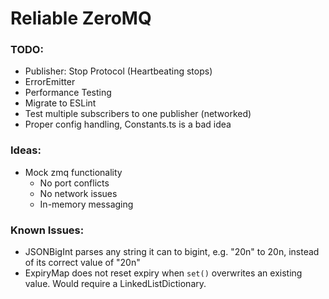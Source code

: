 # Reliable ZeroMQ

### TODO:
 - Publisher: Stop Protocol (Heartbeating stops)
 - ErrorEmitter
 - Performance Testing
 - Migrate to ESLint
 - Test multiple subscribers to one publisher (networked)
 - Proper config handling, Constants.ts is a bad idea
 
### Ideas:
 - Mock zmq functionality
   - No port conflicts
   - No network issues
   - In-memory messaging

### Known Issues:
 - JSONBigInt parses any string it can to bigint, e.g. "20n" to 20n, instead of its correct value of "20n"
 - ExpiryMap does not reset expiry when `set()` overwrites an existing value. Would require a LinkedListDictionary.
